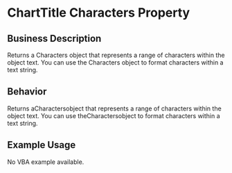 # ChartTitle Characters Property

## Business Description
Returns a Characters object that represents a range of characters within the object text. You can use the Characters object to format characters within a text string.

## Behavior
Returns aCharactersobject that represents a range of characters within the object text. You can use theCharactersobject to format characters within a text string.

## Example Usage
No VBA example available.